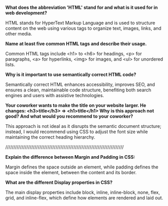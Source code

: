**What does the abbreviation 'HTML' stand for and what is it used for in web development?**

HTML stands for HyperText Markup Language and is used to structure content on the web using various tags to organize text, images, links, and other media.

**Name at least five common HTML tags and describe their usage.**

Common HTML tags include &lt;h1> to &lt;h6> for headings, &lt;p> for paragraphs, &lt;a> for hyperlinks,  &lt;img> for images, and &lt;ul> for unordered lists.

**Why is it important to use semantically correct HTML code?**

Semantically correct HTML enhances accessibility, improves SEO, and ensures a clean, maintainable code structure, benefiting both search engines and users with assistive technologies.

**Your coworker wants to make the title on your website larger. He changes: &lt;h3&gt;title&lt;/h3&gt; =&gt; &lt;h1&gt;title&lt;/h1&gt; Why is this approach not good? And what would you recommend to your coworker?**

This approach is not ideal as it disrupts the semantic document structure; instead, I would recommend using CSS to adjust the font size while maintaining the correct heading hierarchy.

/////////////////////////////////////////////////////////////////////////


**Explain the difference between Margin and Padding in CSS:**

Margin defines the space outside an element, while padding defines the space inside the element, between the content and its border.

**What are the different Display properties in CSS?**

The main display properties include block, inline, inline-block, none, flex, grid, and inline-flex, which define how elements are rendered and laid out.